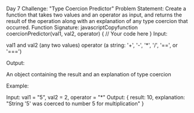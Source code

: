 Day 7 Challenge: "Type Coercion Predictor"
Problem Statement:
Create a function that takes two values and an operator as input, and returns the result of the operation along with an explanation of any type coercion that occurred.
Function Signature:
javascriptCopyfunction coercionPredictor(val1, val2, operator) {
  // Your code here
}
Input:

val1 and val2 (any two values)
operator (a string: '+', '-', '*', '/', '==', or '===')

Output:

An object containing the result and an explanation of type coercion

Example:

Input: val1 = "5", val2 = 2, operator = "*"
Output: { result: 10, explanation: "String '5' was coerced to number 5 for multiplication" }